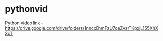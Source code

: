 # pythonvid
Python video link -https://drive.google.com/drive/folders/1nncxEhmFzU7ceZvzrTKpxjL155XhX3cT
